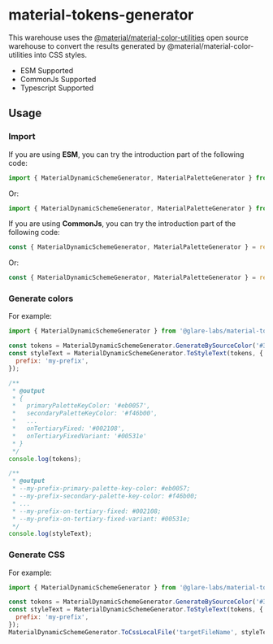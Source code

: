 # material-tokens-generator

This warehouse uses the [@material/material-color-utilities](https://github.com/material-foundation/material-color-utilities) open source warehouse to convert the results generated by @material/material-color-utilities into CSS styles.

+ ESM Supported
+ CommonJs Supported
+ Typescript Supported

## Usage

### Import
If you are using **ESM**, you can try the introduction part of the following code:
```javascript
import { MaterialDynamicSchemeGenerator, MaterialPaletteGenerator } from '@glare-labs/material-tokens-generator';
```

Or: 
```javascript
import { MaterialDynamicSchemeGenerator, MaterialPaletteGenerator } from '@glare-labs/material-tokens-generator/build/index.esm';
```


If you are using **CommonJs**, you can try the introduction part of the following code:
```javascript
const { MaterialDynamicSchemeGenerator, MaterialPaletteGenerator } = require('@glare-labs/material-tokens-generator');
```

Or: 
```javascript
const { MaterialDynamicSchemeGenerator, MaterialPaletteGenerator } = require('@glare-labs/material-tokens-generator/build/index.cjs');
```

### Generate colors
For example: 

```javascript
import { MaterialDynamicSchemeGenerator } from '@glare-labs/material-tokens-generator';

const tokens = MaterialDynamicSchemeGenerator.GenerateBySourceColor('#3f75e0');
const styleText = MaterialDynamicSchemeGenerator.ToStyleText(tokens, {
  prefix: 'my-prefix',
});

/**
 * @output
 * {
 *   primaryPaletteKeyColor: '#eb0057',
 *   secondaryPaletteKeyColor: '#f46b00',
 *   ...
 *   onTertiaryFixed: '#002108',
 *   onTertiaryFixedVariant: '#00531e'
 * }
 */
console.log(tokens);

/**
 * @output
 * --my-prefix-primary-palette-key-color: #eb0057;
 * --my-prefix-secondary-palette-key-color: #f46b00;
 * ...
 * --my-prefix-on-tertiary-fixed: #002108;
 * --my-prefix-on-tertiary-fixed-variant: #00531e;
 */
console.log(styleText);
```

### Generate CSS
For example:

```javascript
import { MaterialDynamicSchemeGenerator } from '@glare-labs/material-tokens-generator';

const tokens = MaterialDynamicSchemeGenerator.GenerateBySourceColor('#3f75e0');
const styleText = MaterialDynamicSchemeGenerator.ToStyleText(tokens, {
  prefix: 'my-prefix',
});
MaterialDynamicSchemeGenerator.ToCssLocalFile('targetFileName', styleText);
```